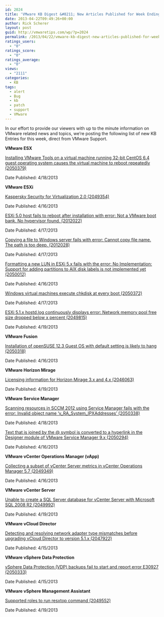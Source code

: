 ```yaml
---
id: 2024
title: 'VMware KB Digest &#8211; New Articles Published for Week Ending 4/20/13'
date: 2013-04-22T09:49:26+00:00
author: Rick Scherer
layout: post
guid: http://vmwaretips.com/wp/?p=2024
permalink: /2013/04/22/vmware-kb-digest-new-articles-published-for-week-ending-42013/
ratings_users:
  - "0"
ratings_score:
  - "0"
ratings_average:
  - "0"
views:
  - "2111"
categories:
  - KB
tags:
  - alert
  - Bug
  - kb
  - patch
  - support
  - VMware
---
```

In our effort to provide our viewers with up to the minute information on VMware related news and topics, we&#8217;re posting the following list of new KB Entries for this week, direct from VMware Support.

**<!--more-->VMware ESX**

<a href="http://kb.vmware.com/kb/2050379" target="_blank">Installing VMware Tools on a virtual machine running 32-bit CentOS 6.4 guest operating system causes the virtual machine to reboot repeatedly (2050379)</a>
  
Date Published: 4/18/2013

**VMware ESXi**
  
<a href="http://kb.vmware.com/kb/2049354" target="_blank">Kaspersky Security for Virtualization 2.0 (2049354)</a>
  
Date Published: 4/16/2013
  
<a href="http://kb.vmware.com/kb/2012022" target="_blank">ESXi 5.0 host fails to reboot after installation with error: Not a VMware boot bank. No hypervisor found. (2012022)</a>
  
Date Published: 4/17/2013
  
<a href="http://kb.vmware.com/kb/2012028" target="_blank">Copying a file to Windows server fails with error: Cannot copy file name. The path is too deep. (2012028)</a>
  
Date Published: 4/17/2013
  
<a href="http://kb.vmware.com/kb/2050012" target="_blank">Formatting a new LUN in ESXi 5.x fails with the error: No Implementation: Support for adding partitions to AIX disk labels is not implemented yet (2050012)</a>
  
Date Published: 4/16/2013
  
<a href="http://kb.vmware.com/kb/2050372" target="_blank">Windows virtual machines execute chkdisk at every boot (2050372)</a>
  
Date Published: 4/17/2013
  
<a href="http://kb.vmware.com/kb/2049815" target="_blank">ESXi 5.1.x hostd.log continuously displays error: Network memory pool free size dropped below x percent (2049815)</a>
  
Date Published: 4/19/2013

**VMware Fusion**
  
<a href="http://kb.vmware.com/kb/2050318" target="_blank">Installation of openSUSE 12.3 Guest OS with default setting is likely to hang (2050318)</a>
  
Date Published: 4/16/2013

**VMware Horizon Mirage**
  
<a href="http://kb.vmware.com/kb/2046063" target="_blank">Licensing information for Horizon Mirage 3.x and 4.x (2046063)</a>
  
Date Published: 4/19/2013

**VMware Service Manager**
  
<a href="http://kb.vmware.com/kb/2050338" target="_blank">Scanning resources in SCCM 2012 using Service Manager fails with the error: Invalid object name ‘v_RA_System_IPXAddresses’ (2050338)</a>
  
Date Published: 4/18/2013
  
<a href="http://kb.vmware.com/kb/2050294" target="_blank">Text that is joined by the @ symbol is converted to a hyperlink in the Designer module of VMware Service Manager 9.x (2050294)</a>
  
Date Published: 4/16/2013

**VMware vCenter Operations Manager (vApp)**
  
<a href="http://kb.vmware.com/kb/2049349" target="_blank">Collecting a subset of vCenter Server metrics in vCenter Operations Manager 5.7 (2049349)</a>
  
Date Published: 4/16/2013

**VMware vCenter Server**
  
<a href="http://kb.vmware.com/kb/2049992" target="_blank">Unable to create a SQL Server database for vCenter Server with Microsoft SQL 2008 R2 (2049992)</a>
  
Date Published: 4/19/2013

**VMware vCloud Director**
  
<a href="http://kb.vmware.com/kb/2047922" target="_blank">Detecting and resolving network adapter type mismatches before upgrading vCloud Director to version 5.1.x (2047922)</a>
  
Date Published: 4/15/2013

**VMware vSphere Data Protection**
  
<a href="http://kb.vmware.com/kb/2050333" target="_blank">vSphere Data Protection (VDP) backups fail to start and report error E30927 (2050333)</a>
  
Date Published: 4/15/2013

**VMware vSphere Management Assistant**
  
<a href="http://kb.vmware.com/kb/2049552" target="_blank">Supported roles to run resxtop command (2049552)</a>
  
Date Published: 4/19/2013